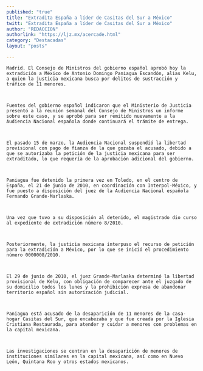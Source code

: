 ```yaml
---
published: "true"
title: "Extradita España a líder de Casitas del Sur a México"
twitt: "Extradita España a líder de Casitas del Sur a México"
author: "REDACCION"
authorlink: "https://ljz.mx/acercade.html"
category: "Destacadas"
layout: "posts"

---
```



  
    Madrid. El Consejo de Ministros del gobierno español aprobó hoy la extradición a México de Antonio Domingo Paniagua Escandón, alias Kelu, a quien la justicia mexicana busca por delitos de sustracción y tráfico de 11 menores.
  
  
  
    Fuentes del gobierno español indicaron que el Ministerio de Justicia presentó a la reunión semanal del Consejo de Ministros un informe sobre este caso, y se aprobó para ser remitido nuevamente a la Audiencia Nacional española donde continuará el trámite de entrega.
  
  
  
    El pasado 15 de marzo, la Audiencia Nacional suspendió la libertad provisional con pago de fianza de la que gozaba el acusado, debido a que se autorizaba la petición de la justicia mexicana para ser extraditado, lo que requería de la aprobación adicional del gobierno.
  
  
  
    Paniagua fue detenido la primera vez en Toledo, en el centro de España, el 21 de junio de 2010, en coordinación con Interpol-México, y fue puesto a disposición del juez de la Audiencia Nacional española Fernando Grande-Marlaska.
  
  
  
    Una vez que tuvo a su disposición al detenido, el magistrado dio curso al expediente de extradición número 8/2010.
  
  
  
    Posteriormente, la justicia mexicana interpuso el recurso de petición para la extradición a México, por lo que se inició el procedimiento número 0000008/2010.
  
  
  
    El 29 de junio de 2010, el juez Grande-Marlaska determinó la libertad provisional de Kelu, con obligación de comparecer ante el juzgado de su domicilio todos los lunes y la prohibición expresa de abandonar territorio español sin autorización judicial.
  
  
  
    Paniagua está acusado de la desaparición de 11 menores de la casa-hogar Casitas del Sur, que encabezaba y que fue creada por la Iglesia Cristiana Restaurada, para atender y cuidar a menores con problemas en la capital mexicana.
  
  
  
    Las investigaciones se centran en la desaparición de menores de instituciones similares en la capital mexicana, así como en Nuevo León, Quintana Roo y otros estados mexicanos.
  

